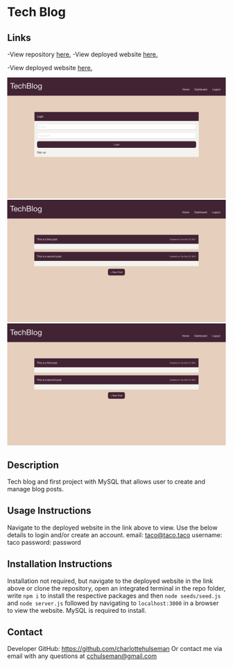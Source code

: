 # **Tech Blog**

## **Links**
-View repository [here.](https://github.com/charlottehulseman/sql-tech-blog)
-View deployed website [here.](https://nameless-beyond-75612.herokuapp.com/)

-View deployed website [here.]()

![](./public/assets/demo1.png)
![](./public/assets/demo2.png)
![](./public/assets/demo2.png)

## **Description**
Tech blog and first project with MySQL that allows user to create and manage blog posts.

## **Usage Instructions**
Navigate to the deployed website in the link above to view. Use the below details to login and/or create an account. 
email: taco@taco.taco
username: taco
password: password

## **Installation Instructions**
Installation not required, but navigate to the deployed website in the link above or clone the repository, open an integrated terminal in the repo folder, write `npm i` to install the respective packages and then `node seeds/seed.js` and `node server.js` followed by navigating to `localhost:3000` in a browser to view the website. MySQL is required to install.

## **Contact**
Developer GitHub: https://github.com/charlottehulseman
Or contact me via email with any questions at cchulseman@gmail.com